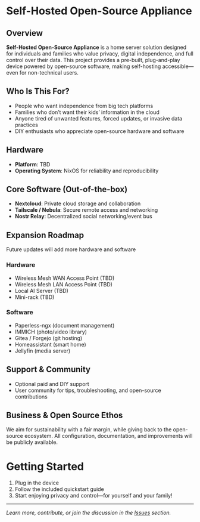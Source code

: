# Self-Hosted Open-Source Appliance

## Overview

**Self-Hosted Open-Source Appliance** is a home server solution designed for individuals and families who value privacy, digital independence, and full control over their data. This project provides a pre-built, plug-and-play device powered by open-source software, making self-hosting accessible—even for non-technical users.

## Who Is This For?

- People who want independence from big tech platforms
- Families who don’t want their kids’ information in the cloud
- Anyone tired of unwanted features, forced updates, or invasive data practices
- DIY enthusiasts who appreciate open-source hardware and software

## Hardware

- **Platform**: TBD
- **Operating System**: NixOS for reliability and reproducibility

## Core Software (Out-of-the-box)

- **Nextcloud**: Private cloud storage and collaboration
- **Tailscale / Nebula**: Secure remote access and networking
- **Nostr Relay**: Decentralized social networking/event bus

## Expansion Roadmap

Future updates will add more hardware and software

### Hardware
- Wireless Mesh WAN Access Point (TBD)
- Wireless Mesh LAN Access Point (TBD)
- Local AI Server (TBD)
- Mini-rack (TBD)

### Software
- Paperless-ngx (document management)
- IMMICH (photo/video library)
- Gitea / Forgejo (git hosting)
- Homeassistant (smart home)
- Jellyfin (media server)

## Support & Community

- Optional paid and DIY support
- User community for tips, troubleshooting, and open-source contributions

## Business & Open Source Ethos

We aim for sustainability with a fair margin, while giving back to the open-source ecosystem. All configuration, documentation, and improvements will be publicly available.

# Getting Started

1. Plug in the device
2. Follow the included quickstart guide
3. Start enjoying privacy and control—for yourself and your family!

---

*Learn more, contribute, or join the discussion in the [Issues](https://github.com/camara-tech/Business-idea/issues) section.*